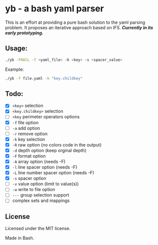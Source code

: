 # yb - a bash yaml parser

This is an effort at providing a pure bash solution to the yaml parsing problem. It proposes an iterative approach based on IFS. ***Currently in its early prototyping.***

## Usage:

```bash
./yb -FRAlL -f <yaml_file> -k <key> -s <spacer_value>
```

Example:

```bash
./yb -f file.yaml -k "key.childkey"
```

## Todo:

- [x] `<key>` selection
- [x] `<key.childkey>` selection
- [ ] `<key` perimeter operators options
- [x] `-f` file option 
- [ ] `-a` add option 
- [ ] `-r` remove option
- [x] `-k` key selection
- [x] `-R` raw option (no colors code in the output)
- [x] `-d` depth option (keep orginal depth)
- [x] `-F` format option
- [x] `-A` array option (needs -F)
- [x] `-l` line spacer option (needs -F)
- [x] `-L` line number spacer option (needs -F)
- [x] `-s` spacer option
- [ ] `-v` value option (limit to value(s))
- [ ] `-w` write to file option
- [ ] `---` group selection support
- [ ] complex sets and mappings

## License

Licensed under the MIT license.

Made in Bash.